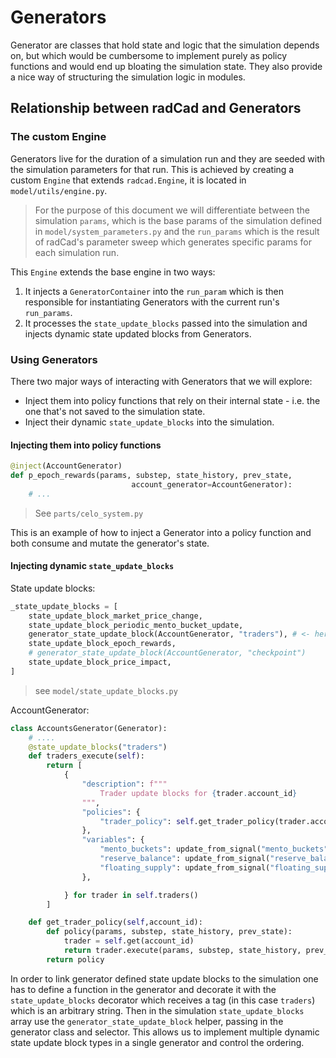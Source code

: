 # Generators

Generator are classes that hold state and logic that the simulation depends on, but which would be cumbersome to implement purely as policy functions and would end up bloating the simulation state.
They also provide a nice way of structuring the simulation logic in modules.

## Relationship between radCad and Generators

### The custom Engine

Generators live for the duration of a simulation run and they are seeded with the simulation parameters for that run. This is achieved by creating a custom `Engine` that extends `radcad.Engine`, it is located in `model/utils/engine.py`.

> For the purpose of this document we will differentiate between the simulation `params`, which is the base params of the simulation defined in `model/system_parameters.py` and the `run_params` which is the result of radCad's parameter sweep which generates specific params for each simulation run.

This `Engine` extends the base engine in two ways:

1. It injects a `GeneratorContainer` into the `run_param` which is then responsible for instantiating Generators with the current run's `run_params`.
2. It processes the `state_update_blocks` passed into the simulation and injects dynamic state updated blocks from Generators.

### Using Generators

There two major ways of interacting with Generators that we will explore:

- Inject them into policy functions that rely on their internal state - i.e. the one that's not saved to the simulation state.
- Inject their dynamic `state_update_blocks` into the simulation.

#### Injecting them into policy functions

```python
@inject(AccountGenerator)
def p_epoch_rewards(params, substep, state_history, prev_state,
                           account_generator=AccountGenerator):
    # ...
```

> See `parts/celo_system.py`

This is an example of how to inject a Generator into a policy function and both consume and mutate the generator's state.

#### Injecting dynamic `state_update_blocks`

State update blocks:

```python
_state_update_blocks = [
    state_update_block_market_price_change,
    state_update_block_periodic_mento_bucket_update,
    generator_state_update_block(AccountGenerator, "traders"), # <- here
    state_update_block_epoch_rewards,
    # generator_state_update_block(AccountGenerator, "checkpoint")
    state_update_block_price_impact,
]
```

> see `model/state_update_blocks.py`

AccountGenerator:

```python
class AccountsGenerator(Generator):
    # ....
    @state_update_blocks("traders")
    def traders_execute(self):
        return [
            {
                "description": f"""
                    Trader update blocks for {trader.account_id}
                """,
                "policies": {
                    "trader_policy": self.get_trader_policy(trader.account_id)
                },
                "variables": {
                    "mento_buckets": update_from_signal("mento_buckets"),
                    "reserve_balance": update_from_signal("reserve_balance"),
                    "floating_supply": update_from_signal("floating_supply"),
                },

            } for trader in self.traders()
        ]

    def get_trader_policy(self,account_id):
        def policy(params, substep, state_history, prev_state):
            trader = self.get(account_id)
            return trader.execute(params, substep, state_history, prev_state)
        return policy
```

In order to link generator defined state update blocks to the simulation one has to define a function in the generator and decorate it with the `state_update_blocks` decorator which receives a tag (in this case `traders`) which is an arbitrary string. Then in the simulation `state_update_blocks` array use the `generator_state_update_block` helper, passing in the generator class and selector.
This allows us to implement multiple dynamic state update block types in a single generator and control the ordering.
